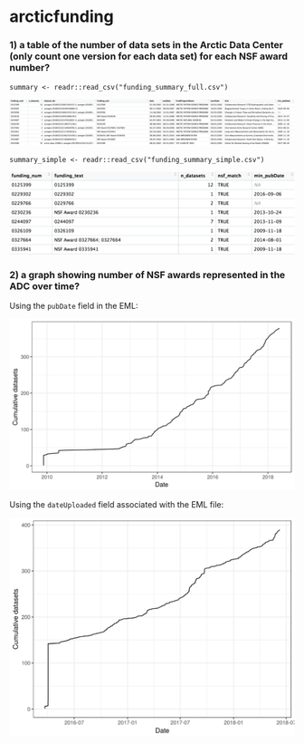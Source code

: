 # arcticfunding

### 1) a table of the number of data sets in the Arctic Data Center (only count one version for each data set) for each NSF award number?  

```
summary <- readr::read_csv("funding_summary_full.csv")
```
![](images/summary_full.png)

```
summary_simple <- readr::read_csv("funding_summary_simple.csv")
```
![](images/summary_simple.png)

### 2) a graph showing number of NSF awards represented in the ADC over time?

Using the `pubDate` field in the EML:

![](images/awards_over_time.png)

Using the `dateUploaded` field associated with the EML file: 

![](images/awards_dateUploaded.png)